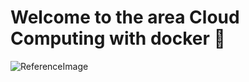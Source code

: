 # Welcome to the area Cloud Computing with docker :whale:
![ReferenceImage](/images/Credential_Managment_Service 💳.png)


